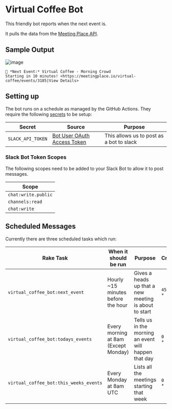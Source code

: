 # Virtual Coffee Bot

This friendly bot reports when the next event is.

It pulls the data from the [Meeting Place API](https://meetingplace.io/api/v1/group/virtual-coffee/events.json).

## Sample Output

![image](https://user-images.githubusercontent.com/325384/97884868-81de8380-1d1e-11eb-9a6f-0a6f9f2d1b7e.png)

```
📅 *Next Event:* Virtual Coffee - Morning Crowd
Starting in 10 minutes! <https://meetingplace.io/virtual-coffee/events/3185|View Details>
```

## Setting up

The bot runs on a schedule as managed by the GitHub Actions. They require the following [secrets](https://docs.github.com/en/free-pro-team@latest/actions/reference/encrypted-secrets) to be setup:

| Secret            | Source                                                      | Purpose                                   |
| ----------------- | ----------------------------------------------------------- | ----------------------------------------- |
| `SLACK_API_TOKEN` | [Bot User OAuth Access Token](https://api.slack.com/apps/)  | This allows us to post as a bot to slack  |

### Slack Bot Token Scopes

The following scopes need to be added to your Slack Bot to allow it to post messages.

| Scope               |
| ------------------- |
| `chat:write.public` |
| `channels:read`     |
| `chat:write`        |

## Scheduled Messages

Currently there are three scheduled tasks which run:

| Rake Task                              | When it should be run                | Purpose                                               | Crontab      |
| -------------------------------------- | ------------------------------------ | ----------------------------------------------------- | -------------|
| `virtual_coffee_bot:next_event`        | Hourly ~15 minutes before the hour   | Gives a heads up that a new meeting is about to start | `45 * * * *` |
| `virtual_coffee_bot:todays_events`     | Every morning at 8am (Except Monday) | Tells us in the morning an event will happen that day | `0 8 * * *`  |
| `virtual_coffee_bot:this_weeks_events` | Every Monday at 8am UTC              | Lists all the meetings starting that week             | `0 8 * * *`  |
